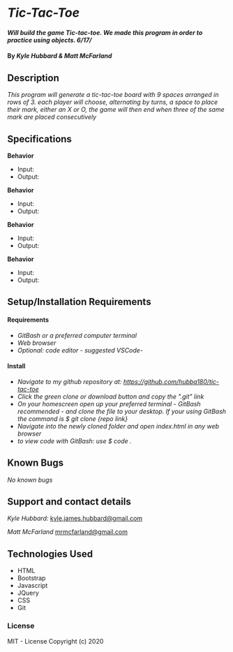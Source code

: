 # _Tic-Tac-Toe_

#### _Will build the game Tic-tac-toe. We made this program in order to practice using objects. 6/17/_

#### By _**Kyle Hubbard & Matt McFarland**_

## Description

_This program will generate a tic-tac-toe board with 9 spaces arranged in rows of 3. each player will choose, alternating by turns, a space to place their mark, either an X or O, the game will then end when three of the same mark are placed consecutively_

## Specifications

**Behavior**
* Input:
* Output:


**Behavior**
* Input:
* Output:

**Behavior**
* Input:
* Output:

**Behavior**
* Input:
* Output:

## Setup/Installation Requirements
#### Requirements
* _GitBash or a preferred computer terminal_
* _Web browser_
* _Optional: code editor - suggested VSCode-_
#### Install
* _Navigate to my github repository at: https://github.com/hubba180/tic-tac-toe_
* _Click the green clone or download button and copy the ".git" link_
* _On your homescreen open up your preferred terminal - GitBash recommended - and clone the file to your desktop. If your using GitBash the command is $ git clone {repo link}_
* _Navigate into the newly cloned folder and open index.html in any web browser_
* _to view code with GitBash: use $ code ._

## Known Bugs

_No known bugs_

## Support and contact details
_Kyle Hubbard:_
kyle.james.hubbard@gmail.com

_Matt McFarland_
mrmcfarland@gmail.com

## Technologies Used
* HTML
* Bootstrap
* Javascript
* JQuery
* CSS
* Git

### License
MIT - License
Copyright (c) 2020 